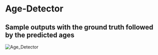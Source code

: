 # Age-Detector
## Sample outputs with the ground truth followed by the predicted ages
![Age_Detector](https://user-images.githubusercontent.com/69897849/120921099-adc04e00-c6df-11eb-8ead-920c2ef772ee.PNG)

